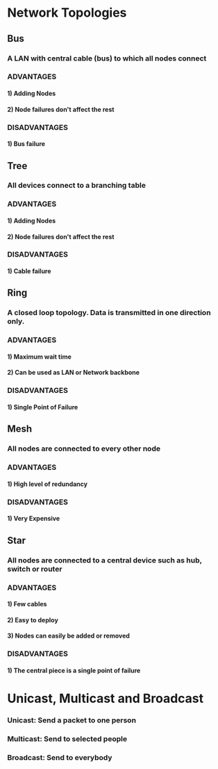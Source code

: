 # Network Topologies

## Bus

### A LAN with central cable (bus) to which all nodes connect

### ADVANTAGES

#### 1) Adding Nodes

#### 2) Node failures don't affect the rest

### DISADVANTAGES

#### 1) Bus failure

## Tree

### All devices connect to a branching table

### ADVANTAGES

#### 1) Adding Nodes

#### 2) Node failures don't affect the rest

### DISADVANTAGES

#### 1) Cable failure

## Ring

### A closed loop topology. Data is transmitted in one direction only.

### ADVANTAGES

#### 1) Maximum wait time

#### 2) Can be used as LAN or Network backbone

### DISADVANTAGES

#### 1) Single Point of Failure

## Mesh

### All nodes are connected to every other node

### ADVANTAGES

#### 1) High level of redundancy

### DISADVANTAGES

#### 1) Very Expensive

## Star 

### All nodes are connected to a central device such as hub, switch or router

### ADVANTAGES

#### 1) Few cables

#### 2) Easy to deploy

#### 3) Nodes can easily be added or removed

### DISADVANTAGES

#### 1) The central piece is a single point of failure

# Unicast, Multicast and Broadcast

### Unicast: Send a packet to one person

### Multicast: Send to selected people

### Broadcast: Send to everybody
